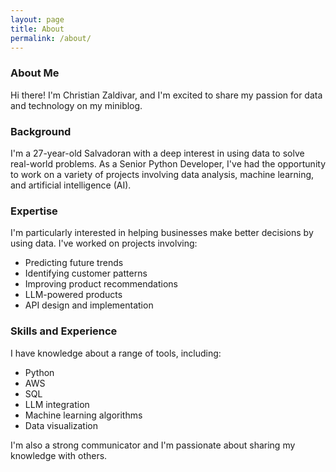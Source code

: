 ```yaml
---
layout: page
title: About
permalink: /about/
---
```


### About Me

Hi there! I'm Christian Zaldivar, and I'm excited to share my passion for data and technology on my miniblog.

### Background

I'm a 27-year-old Salvadoran with a deep interest in using data to solve real-world problems. As a Senior Python Developer, I've had the opportunity to work on a variety of projects involving data analysis, machine learning, and artificial intelligence (AI).

### Expertise

I'm particularly interested in helping businesses make better decisions by using data. I've worked on projects involving:

- Predicting future trends
- Identifying customer patterns
- Improving product recommendations
- LLM-powered products
- API design and implementation

### Skills and Experience

I have knowledge about a range of tools, including:

- Python
- AWS
- SQL
- LLM integration
- Machine learning algorithms
- Data visualization

I'm also a strong communicator and I'm passionate about sharing my knowledge with others.